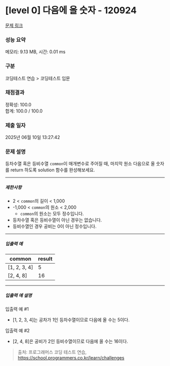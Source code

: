 # [level 0] 다음에 올 숫자 - 120924 

[문제 링크](https://school.programmers.co.kr/learn/courses/30/lessons/120924#) 

### 성능 요약

메모리: 9.13 MB, 시간: 0.01 ms

### 구분

코딩테스트 연습 > 코딩테스트 입문

### 채점결과

정확성: 100.0<br/>합계: 100.0 / 100.0

### 제출 일자

2025년 06월 10일 13:27:42

### 문제 설명

<p>등차수열 혹은 등비수열 <code>common</code>이 매개변수로 주어질 때, 마지막 원소 다음으로 올 숫자를 return 하도록 solution 함수를 완성해보세요.</p>

<hr>

<h5>제한사항</h5>

<ul>
<li>2 &lt; <code>common</code>의 길이 &lt; 1,000</li>
<li>-1,000 &lt; <code>common</code>의 원소 &lt; 2,000

<ul>
<li><code>common</code>의 원소는 모두 정수입니다.</li>
</ul></li>
<li>등차수열 혹은 등비수열이 아닌 경우는 없습니다.</li>
<li>등비수열인 경우 공비는 0이 아닌 정수입니다.</li>
</ul>

<hr>

<h5>입출력 예</h5>
<table class="table">
        <thead><tr>
<th>common</th>
<th>result</th>
</tr>
</thead>
        <tbody><tr>
<td>[1, 2, 3, 4]</td>
<td>5</td>
</tr>
<tr>
<td>[2, 4, 8]</td>
<td>16</td>
</tr>
</tbody>
      </table>
<hr>

<h5>입출력 예 설명</h5>

<p>입출력 예 #1</p>

<ul>
<li>[1, 2, 3, 4]는 공차가 1인 등차수열이므로 다음에 올 수는 5이다.</li>
</ul>

<p>입출력 예 #2</p>

<ul>
<li>[2, 4, 8]은 공비가 2인 등비수열이므로 다음에 올 수는 16이다.</li>
</ul>


> 출처: 프로그래머스 코딩 테스트 연습, https://school.programmers.co.kr/learn/challenges